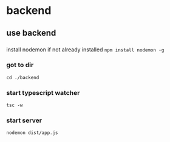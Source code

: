 # backend

## use backend

###
install nodemon if not already installed
`npm install nodemon -g`

### got to dir
`cd ./backend`

### start typescript watcher
`tsc -w`


### start server
`nodemon dist/app.js`
